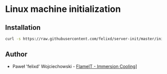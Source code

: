# Linux machine initialization

## Installation

```bash
curl -s https://raw.githubusercontent.com/felixd/server-init/master/init.sh | bash -s 
```

## Author

* Paweł 'felixd' Wojciechowski - [FlameIT - Immersion Cooling](https://flameit.io)]
